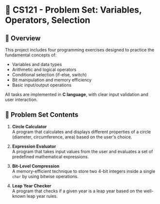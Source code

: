 # 📘 CS121 - Problem Set: Variables, Operators, Selection

## 📄 Overview

This project includes four programming exercises designed to practice the fundamental concepts of:

- Variables and data types
- Arithmetic and logical operators
- Conditional selection (if-else, switch)
- Bit manipulation and memory efficiency
- Basic input/output operations

All tasks are implemented in **C language**, with clear input validation and user interaction.

## 🧩 Problem Set Contents

1. **Circle Calculator**  
   A program that calculates and displays different properties of a circle (diameter, circumference, area) based on the user's choice.

2. **Expression Evaluator**  
   A program that takes input values from the user and evaluates a set of predefined mathematical expressions.

3. **Bit-Level Compression**  
   A memory-efficient technique to store two 4-bit integers inside a single `char` by using bitwise operations.

4. **Leap Year Checker**  
   A program that checks if a given year is a leap year based on the well-known leap year rules.

